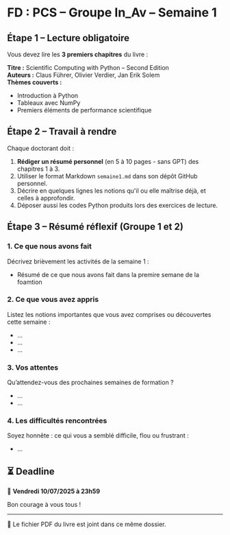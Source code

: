 
# FD : PCS – Groupe In_Av – Semaine 1

## Étape 1 – Lecture obligatoire
Vous devez lire les **3 premiers chapitres** du livre :

**Titre :** Scientific Computing with Python – Second Edition  
**Auteurs :** Claus Führer, Olivier Verdier, Jan Erik Solem  
**Thèmes couverts :**
- Introduction à Python
- Tableaux avec NumPy
- Premiers éléments de performance scientifique

## Étape 2 – Travail à rendre
Chaque doctorant doit :

1. **Rédiger un résumé personnel** (en 5 à 10 pages - sans GPT) des chapitres 1 à 3.
2. Utiliser le format Markdown `semaine1.md` dans son dépôt GitHub personnel.
3. Décrire en quelques lignes les notions qu'il ou elle maîtrise déjà, et celles à approfondir.
4. Déposer aussi les codes Python produits lors des exercices de lecture.


## Étape 3 – Résumé réflexif (Groupe 1 et 2)

### 1. Ce que nous avons fait
Décrivez brièvement les activités de la semaine 1 :
- Résumé de ce que nous avons fait dans la premire semane de la foamtion

### 2. Ce que vous avez appris
Listez les notions importantes que vous avez comprises ou découvertes cette semaine :
- ...
- ...
- ...

### 3. Vos attentes
Qu’attendez-vous des prochaines semaines de formation ?
- ...
- ...

### 4. Les difficultés rencontrées
Soyez honnête : ce qui vous a semblé difficile, flou ou frustrant :
- ...


## ⏳ Deadline
📌 **Vendredi 10/07/2025 à 23h59**

Bon courage à vous tous !

---

📎 Le fichier PDF du livre est joint dans ce même dossier.
